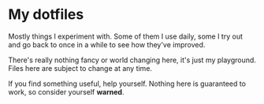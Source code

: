 # My dotfiles

Mostly things I experiment with. Some of them I use daily, some
I try out and go back to once in a while to see how they've improved.

There's really nothing fancy or world changing here, it's just my
playground. Files here are subject to change at any time.

If you find something useful, help yourself. Nothing here is guaranteed
to work, so consider yourself **warned**.
